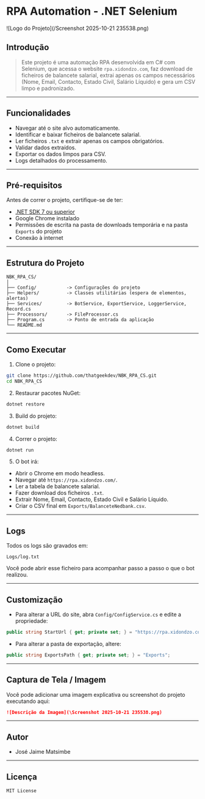 # RPA Automation - .NET Selenium

![Logo do Projeto](/Screenshot 2025-10-21 235538.png)

## Introdução


> Este projeto é uma automação RPA desenvolvida em C# com Selenium, que acessa o website `rpa.xidondzo.com`, faz download de ficheiros de balancete salarial, extrai apenas os campos necessários (Nome, Email, Contacto, Estado Civil, Salário Líquido) e gera um CSV limpo e padronizado.

---

## Funcionalidades

- Navegar até o site alvo automaticamente.
- Identificar e baixar ficheiros de balancete salarial.
- Ler ficheiros `.txt` e extrair apenas os campos obrigatórios.
- Validar dados extraídos.
- Exportar os dados limpos para CSV.
- Logs detalhados do processamento.

---

## Pré-requisitos

Antes de correr o projeto, certifique-se de ter:

- [.NET SDK 7 ou superior](https://dotnet.microsoft.com/download)
- Google Chrome instalado
- Permissões de escrita na pasta de downloads temporária e na pasta `Exports` do projeto
- Conexão à internet

---

## Estrutura do Projeto

```
NBK_RPA_CS/
│
├── Config/           -> Configurações do projeto
├── Helpers/          -> Classes utilitárias (espera de elementos, alertas)
├── Services/         -> BotService, ExportService, LoggerService, Record.cs
├── Processors/       -> FileProcessor.cs
├── Program.cs        -> Ponto de entrada da aplicação
└── README.md
```

---

## Como Executar

1. Clone o projeto:

```bash
git clone https://github.com/thatgeekdev/NBK_RPA_CS.git
cd NBK_RPA_CS
```

2. Restaurar pacotes NuGet:

```bash
dotnet restore
```

3. Build do projeto:

```bash
dotnet build
```

4. Correr o projeto:

```bash
dotnet run
```

5. O bot irá:

- Abrir o Chrome em modo headless.
- Navegar até `https://rpa.xidondzo.com/`.
- Ler a tabela de balancete salarial.
- Fazer download dos ficheiros `.txt`.
- Extrair Nome, Email, Contacto, Estado Civil e Salário Líquido.
- Criar o CSV final em `Exports/BalanceteNedbank.csv`.

---

## Logs

Todos os logs são gravados em:

```
Logs/log.txt
```

Você pode abrir esse ficheiro para acompanhar passo a passo o que o bot realizou.

---

## Customização

- Para alterar a URL do site, abra `Config/ConfigService.cs` e edite a propriedade:

```csharp
public string StartUrl { get; private set; } = "https://rpa.xidondzo.com/";
```

- Para alterar a pasta de exportação, altere:

```csharp
public string ExportsPath { get; private set; } = "Exports";
```

---

## Captura de Tela / Imagem

Você pode adicionar uma imagem explicativa ou screenshot do projeto executando aqui:

```markdown
![Descrição da Imagem](\Screenshot 2025-10-21 235538.png)
```

---

## Autor

- José Jaime Matsimbe

---

## Licença
```
MIT License
```

